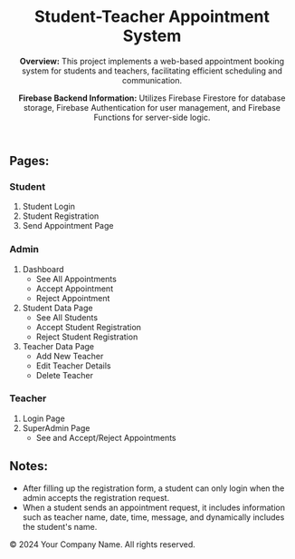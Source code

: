 <body>
    <header>
        <h1>Student-Teacher Appointment System</h1>
        <p><strong>Overview:</strong> This project implements a web-based appointment booking system for students and teachers, facilitating efficient scheduling and communication.</p>
        <p><strong>Firebase Backend Information:</strong> Utilizes Firebase Firestore for database storage, Firebase Authentication for user management, and Firebase Functions for server-side logic.</p>
    </header>
        <section>
        <h2>Pages:</h2>
        <h3>Student</h3>
        <ol>
            <li>Student Login</li>
            <li>Student Registration</li>
            <li>Send Appointment Page</li>
        </ol>
        <h3>Admin</h3>
        <ol>
            <li>Dashboard
                <ul>
                    <li>See All Appointments</li>
                    <li>Accept Appointment</li>
                    <li>Reject Appointment</li>
                </ul>
            </li>
            <li>Student Data Page
                <ul>
                    <li>See All Students</li>
                    <li>Accept Student Registration</li>
                    <li>Reject Student Registration</li>
                </ul>
            </li>
            <li>Teacher Data Page
                <ul>
                    <li>Add New Teacher</li>
                    <li>Edit Teacher Details</li>
                    <li>Delete Teacher</li>
                </ul>
            </li>
        </ol>
        <h3>Teacher</h3>
        <ol>
            <li>Login Page</li>
            <li>SuperAdmin Page
                <ul>
                    <li>See and Accept/Reject Appointments</li>
                </ul>
            </li>
        </ol>
    </section>
    <section>
        <h2>Notes:</h2>
        <ul>
            <li>After filling up the registration form, a student can only login when the admin accepts the registration request.</li>
            <li>When a student sends an appointment request, it includes information such as teacher name, date, time, message, and dynamically includes the student's name.</li>
        </ul>
    </section>
    <footer>
        <p>&copy; 2024 Your Company Name. All rights reserved.</p>
    </footer>
</body>
